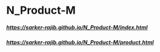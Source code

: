 # N_Product-M
##### https://sarker-rajib.github.io/N_Product-M/index.html
##### https://sarker-rajib.github.io/N_Product-M/product.html
